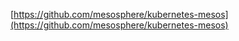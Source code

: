 [https://github.com/mesosphere/kubernetes-mesos](https://github.com/mesosphere/kubernetes-mesos)




